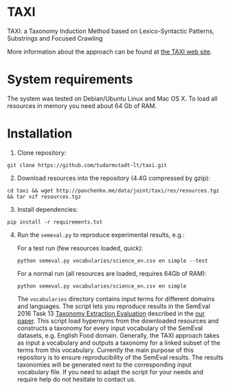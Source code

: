 # TAXI
TAXI: a Taxonomy Induction Method based on Lexico-Syntactic Patterns, Substrings and Focused Crawling

More information about the approach can be found at [the TAXI web site](http://tudarmstadt-lt.github.io/taxi).

# System requirements

The system was tested on Debian/Ubuntu Linux and Mac OS X. To load all resources in memory you need about 64 Gb of RAM. 

# Installation 

1. Clone repository: 

  ```
  git clone https://github.com/tudarmstadt-lt/taxi.git
  ```

2. Download resources into the repository (4.4G compressed by gzip):

  ```
  cd taxi && wget http://panchenko.me/data/joint/taxi/res/resources.tgz && tar xzf resources.tgz
  ```

3. Install dependencies:

  ```
  pip install -r requirements.txt
  ```

4. Run the ```semeval.py``` to reproduce experimental results, e.g.:

    For a test run (few resources loaded, quick):
    ```
    python semeval.py vocabularies/science_en.csv en simple --test
    ```

    For a normal run (all resources are loaded, requires 64Gb of RAM):
    ```
    python semeval.py vocabularies/science_en.csv en simple
    ```
    
    The ```vocabularies``` directory contains input terms for different domains and languages. The script lets you reproduce results in the SemEval 2016 Task 13 [Taxonomy Extraction Evaluation](http://alt.qcri.org/semeval2016/task13/) described in the [our paper](https://pdfs.semanticscholar.org/5719/932d8c194439dd08403bdb9df5ee30826e87.pdf). This script load hypernyms from the downloaded resources and constructs a taxonomy for every input vocabulary of the SemEval datasets, e.g. English Food domain. Generally, the TAXI approach takes as input a vocabulary and outputs a taxonomy for a linked subset of the terms from this vocabulary. Currently the main purpose of this repository is to ensure reproducibility of the SemEval results. The results taxonomies will be generated next to the corresponding input vocabulary file. If you need to adapt the script for your needs and require help do not hesitate to contact us.  
